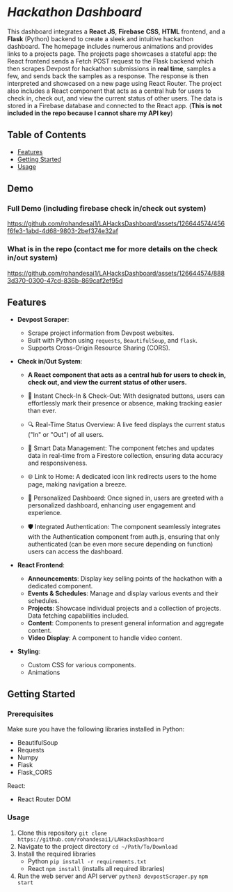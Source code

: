 # ***Hackathon Dashboard***
This dashboard integrates a **React JS**, **Firebase** **CSS**, **HTML** frontend, and a **Flask** (Python) backend to create a sleek and intuitive hackathon dashboard. The homepage includes numerous animations and provides links to a projects page. The projects page showcases a stateful app: the React frontend sends a Fetch POST request to the Flask backend which then scrapes Devpost for hackathon submissions in **real time**, samples a few, and sends back the samples as a response. The response is then interpreted and showcased on a new page using React Router. The project also includes a React component that acts as a central hub for users to check in, check out, and view the current status of other users. The data is stored in a Firebase database and connected to the React app. (**This is not included in the repo because I cannot share my API key**)



## Table of Contents
- [Features](#features)
- [Getting Started](#getting-started)
- [Usage](#usage)
 

## Demo
### Full Demo (including firebase check in/check out system)


https://github.com/rohandesai1/LAHacksDashboard/assets/126644574/456f6fe3-1abd-4d68-9803-2bef374e32af

### What is in the repo (contact me for more details on the check in/out system)
https://github.com/rohandesai1/LAHacksDashboard/assets/126644574/8883d370-0300-47cd-836b-869caf2ef95d

## Features

- **Devpost Scraper**:
  - Scrape project information from Devpost websites.
  - Built with Python using `requests`, `BeautifulSoup`, and `flask`.
  - Supports Cross-Origin Resource Sharing (CORS).
  

- **Check in/Out System**:
  - **A React component that acts as a central hub for users to check in, check out, and view the current status of other users.**

  - 📌 Instant Check-In & Check-Out: With designated buttons, users can effortlessly mark their presence or absence, making tracking easier than ever.
  - 🔍 Real-Time Status Overview: A live feed displays the current status ("In" or "Out") of all users.
  - 🚀 Smart Data Management: The component fetches and updates data in real-time from a Firestore collection, ensuring data accuracy and responsiveness.
  - 🌐 Link to Home: A dedicated icon link redirects users to the home page, making navigation a breeze.
  - 🎨 Personalized Dashboard: Once signed in, users are greeted with a personalized dashboard, enhancing user engagement and experience.
  - 🛡️ Integrated Authentication: The component seamlessly integrates with the Authentication component from auth.js, ensuring that only authenticated (can be even more secure depending on function) users can access the dashboard.
- **React Frontend**:
  - **Announcements**: Display key selling points of the hackathon with a dedicated component.
  - **Events & Schedules**: Manage and display various events and their schedules.
  - **Projects**: Showcase individual projects and a collection of projects. Data fetching capabilities included. 
  - **Content**: Components to present general information and aggregate content.
  - **Video Display**: A component to handle video content.
  
- **Styling**:
  - Custom CSS for various components.
  - Animations


## Getting Started

### Prerequisites

Make sure you have the following libraries installed in Python:
- BeautifulSoup
- Requests
- Numpy
- Flask
- Flask_CORS

React:

- React Router DOM
  
### Usage
1. Clone this repository
   `git clone https://github.com/rohandesai1/LAHacksDashboard`
2. Navigate to the project directory
   `cd ~/Path/To/Download`
3. Install the required libraries
   - Python
   `pip install -r requirements.txt`
   - React
   `npm install` (installs all required libraries)
4. Run the web server and API server
   `python3 devpostScraper.py`
   `npm start`
